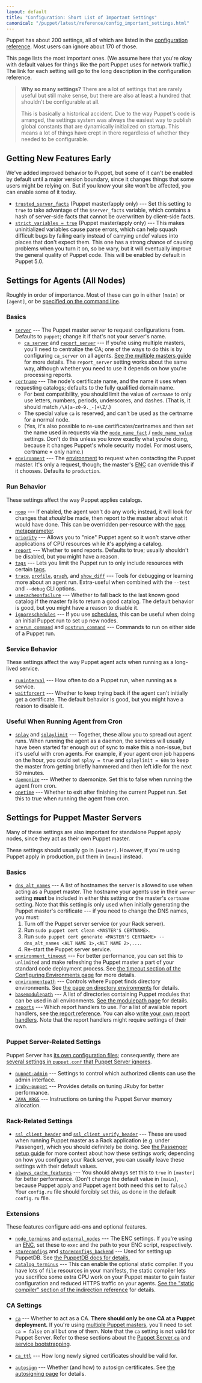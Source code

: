 ```yaml
---
layout: default
title: "Configuration: Short List of Important Settings"
canonical: "/puppet/latest/reference/config_important_settings.html"
---
```


[cli_settings]: ./config_about_settings.html#settings-can-be-set-on-the-command-line
[trusted_and_facts]: ./lang_facts_and_builtin_vars.html
[config_reference]: /references/4.2.latest/configuration.html
[environments]: ./environments.html
[future]: ./experiments_future.html
[multi_master]: /guides/scaling_multiple_masters.html
[enc]: /guides/external_nodes.html
[meta_noop]: /references/4.2.latest/metaparameter.html#noop
[meta_schedule]: /references/4.2.latest/metaparameter.html#schedule
[lang_tags]: ./lang_tags.html
[modulepath_dir]: ./dirs_modulepath.html
[manifest_dir]: ./dirs_manifest.html
[report_reference]: /references/4.2.latest/report.html
[write_reports]: /guides/reporting.html#writing-custom-reports
[passenger_headers]: /guides/passenger.html#notes-on-ssl-verification
[puppetdb_install]: /puppetdb/latest/connect_puppet_master.html
[static_compiler]: /references/4.2.latest/indirection.html#staticcompiler-terminus
[ssl_autosign]: ./ssl_autosign.html
[structured_facts]: ./lang_facts_and_builtin_vars.html#data-types

[trusted_node_data]: /references/4.2.latest/configuration.html#trustednodedata
[immutable_node_data]: /references/4.2.latest/configuration.html#immutablenodedata
[strict_variables]: /references/4.2.latest/configuration.html#strictvariables
[stringify_facts]: /references/4.2.latest/configuration.html#stringifyfacts
[ordering]: /references/4.2.latest/configuration.html#ordering
[reports]: /references/4.2.latest/configuration.html#reports
[parser]: /references/4.2.latest/configuration.html#parser
[server]: /references/4.2.latest/configuration.html#server
[ca_server]: /references/4.2.latest/configuration.html#caserver
[report_server]: /references/4.2.latest/configuration.html#reportserver
[certname]: /references/4.2.latest/configuration.html#certname
[node_name_fact]: /references/4.2.latest/configuration.html#nodenamefact
[node_name_value]: /references/4.2.latest/configuration.html#nodenamevalue
[environment]: /references/4.2.latest/configuration.html#environment
[noop]: /references/4.2.latest/configuration.html#noop
[priority]: /references/4.2.latest/configuration.html#priority
[report]: /references/4.2.latest/configuration.html#report
[tags]: /references/4.2.latest/configuration.html#tags
[trace]: /references/4.2.latest/configuration.html#trace
[profile]: /references/4.2.latest/configuration.html#profile
[graph]: /references/4.2.latest/configuration.html#graph
[show_diff]: /references/4.2.latest/configuration.html#showdiff
[usecacheonfailure]: /references/4.2.latest/configuration.html#usecacheonfailure
[ignoreschedules]: /references/4.2.latest/configuration.html#ignoreschedules
[prerun_command]: /references/4.2.latest/configuration.html#preruncommand
[postrun_command]: /references/4.2.latest/configuration.html#postruncommand
[pluginsync]: /references/4.2.latest/configuration.html#pluginsync
[runinterval]: /references/4.2.latest/configuration.html#runinterval
[waitforcert]: /references/4.2.latest/configuration.html#waitforcert
[splay]: /references/4.2.latest/configuration.html#splay
[splaylimit]: /references/4.2.latest/configuration.html#splaylimit
[daemonize]: /references/4.2.latest/configuration.html#daemonize
[onetime]: /references/4.2.latest/configuration.html#onetime
[dns_alt_names]: /references/4.2.latest/configuration.html#dnsaltnames
[basemodulepath]: /references/4.2.latest/configuration.html#basemodulepath
[modulepath]: /references/4.2.latest/configuration.html#modulepath
[manifest]: /references/4.2.latest/configuration.html#manifest
[ssl_client_header]: /references/4.2.latest/configuration.html#sslclientheader
[ssl_client_verify_header]: /references/4.2.latest/configuration.html#sslclientverifyheader
[node_terminus]: /references/4.2.latest/configuration.html#nodeterminus
[external_nodes]: /references/4.2.latest/configuration.html#externalnodes
[storeconfigs]: /references/4.2.latest/configuration.html#storeconfigs
[storeconfigs_backend]: /references/4.2.latest/configuration.html#storeconfigsbackend
[catalog_terminus]: /references/4.2.latest/configuration.html#catalogterminus
[config_version]: /references/4.2.latest/configuration.html#configversion
[ca]: /references/4.2.latest/configuration.html#ca
[ca_ttl]: /references/4.2.latest/configuration.html#cattl
[autosign]: /references/4.2.latest/configuration.html#autosign
[environmentpath]: /references/4.2.latest/configuration.html#environmentpath
[environment.conf]: ./config_file_environment.html
[alwayscachefeatures]: /references/4.2.latest/configuration.html#alwayscachefeatures
[environment_timeout]: /references/4.2.latest/configuration.html#environmenttimeout
[configuring_timeout]: ./environments_configuring.html#environmenttimeout
[puppetserver_config_files]: /puppetserver/2.1/configuration.html
[settings_diffs]: /puppetserver/2.1/puppet_conf_setting_diffs.html
[puppet_admin]: /puppetserver/2.1/configuration.html#puppetserverconf
[jruby_puppet]: /puppetserver/2.1/tuning_guide.html#puppet-server-and-jruby
[jvm_heap_config]: /puppetserver/2.1/install_from_packages.html#memory-allocation
[puppetserver_ca]: /puppetserver/2.1/puppet_conf_setting_diffs.html#cahttpsdocspuppetlabscomreferenceslatestconfigurationhtmlca
[service_bootstrap]: /puppetserver/2.1/configuration.html#service-bootstrapping
[trusted_server_facts]: /lang_facts_and_builtin_vars.html#serverfacts-variable


Puppet has about 200 settings, all of which are listed in the [configuration reference][config_reference]. Most users can ignore about 170 of those.

This page lists the most important ones. (We assume here that you're okay with default values for things like the port Puppet uses for network traffic.) The link for each setting will go to the long description in the configuration reference.

> **Why so many settings?** There are a lot of settings that are rarely useful but still make sense, but there are also at least a hundred that shouldn't be configurable at all.
>
> This is basically a historical accident. Due to the way Puppet's code is arranged, the settings system was always the easiest way to publish global constants that are dynamically initialized on startup. This means a lot of things have crept in there regardless of whether they needed to be configurable.

Getting New Features Early
-----

We've added improved behavior to Puppet, but some of it can't be enabled by default until a major version boundary, since it changes things that some users might be relying on. But if you know your site won't be affected, you can enable some of it today.

* [`trusted_server_facts`][trusted_server_facts] (Puppet master/apply only) --- Set this setting to `true` to take advantage of the `$server_facts` variable, which contains a hash of server-side facts that cannot be overwritten by client-side facts.
* [`strict_variables = true`][strict_variables] (Puppet master/apply only) --- This makes uninitialized variables cause parse errors, which can help squash difficult bugs by failing early instead of carrying undef values into places that don't expect them. This one has a strong chance of causing problems when you turn it on, so be wary, but it will eventually improve the general quality of Puppet code. This will be enabled by default in Puppet 5.0.

Settings for Agents (All Nodes)
-----

Roughly in order of importance. Most of these can go in either `[main]` or `[agent]`, or be [specified on the command line][cli_settings].

### Basics

* [`server`][server] --- The Puppet master server to request configurations from. Defaults to `puppet`; change it if that's not your server's name.
    * [`ca_server`][ca_server] and [`report_server`][report_server] --- If you're using multiple masters, you'll need to centralize the CA; one of the ways to do this is by configuring `ca_server` on all agents. [See the multiple masters guide][multi_master] for more details. The `report_server` setting works about the same way, although whether you need to use it depends on how you're processing reports.
* [`certname`][certname] --- The node's certificate name, and the name it uses when requesting catalogs; defaults to the fully qualified domain name.
    * For best compatibility, you should limit the value of `certname` to only use letters, numbers, periods, underscores, and dashes. (That is, it should match `/\A[a-z0-9._-]+\Z/`.)
    * The special value `ca` is reserved, and can't be used as the certname for a normal node.
    * (Yes, it's also possible to re-use certificates/certnames and then set the name used in requests via the [`node_name_fact`][node_name_fact] / [`node_name_value`][node_name_value] settings. Don't do this unless you know exactly what you're doing, because it changes Puppet's whole security model. For most users, certname = only name.)
* [`environment`][environment] --- The [environment][environments] to request when contacting the Puppet master. It's only a request, though; the master's [ENC][] can override this if it chooses. Defaults to `production`.

### Run Behavior

These settings affect the way Puppet applies catalogs.

* [`noop`][noop] --- If enabled, the agent won't do any work; instead, it will look for changes that _should_ be made, then report to the master about what it would have done. This can be overridden per-resource with the [`noop` metaparameter][meta_noop].
* [`priority`][priority] --- Allows you to "nice" Puppet agent so it won't starve other applications of CPU resources while it's applying a catalog.
* [`report`][report] --- Whether to send reports. Defaults to true; usually shouldn't be disabled, but you might have a reason.
* [`tags`][tags] --- Lets you limit the Puppet run to only include resources with certain [tags][lang_tags].
* [`trace`][trace], [`profile`][profile],  [`graph`][graph], and [`show_diff`][show_diff] --- Tools for debugging or learning more about an agent run. Extra-useful when combined with the `--test` and `--debug` CLI options.
* [`usecacheonfailure`][usecacheonfailure] --- Whether to fall back to the last known good catalog if the master fails to return a good catalog. The default behavior is good, but you might have a reason to disable it.
* [`ignoreschedules`][ignoreschedules] --- If you use [schedules][meta_schedule], this can be useful when doing an initial Puppet run to set up new nodes.
* [`prerun_command`][prerun_command] and [`postrun_command`][postrun_command] --- Commands to run on either side of a Puppet run.

### Service Behavior

These settings affect the way Puppet agent acts when running as a long-lived service.

* [`runinterval`][runinterval] --- How often to do a Puppet run, when running as a service.
* [`waitforcert`][waitforcert] --- Whether to keep trying back if the agent can't initially get a certificate. The default behavior is good, but you might have a reason to disable it.

### Useful When Running Agent from Cron

* [`splay`][splay] and [`splaylimit`][splaylimit] --- Together, these allow you to spread out agent runs. When running the agent as a daemon, the services will usually have been started far enough out of sync to make this a non-issue, but it's useful with cron agents. For example, if your agent cron job happens on the hour, you could set `splay = true` and `splaylimit = 60m` to keep the master from getting briefly hammered and then left idle for the next 50 minutes.
* [`daemonize`][daemonize] --- Whether to daemonize. Set this to false when running the agent from cron.
* [`onetime`][onetime] --- Whether to exit after finishing the current Puppet run. Set this to true when running the agent from cron.

Settings for Puppet Master Servers
-----

Many of these settings are also important for standalone Puppet apply nodes, since they act as their own Puppet master.

These settings should usually go in `[master]`. However, if you're using Puppet apply in production, put them in `[main]` instead.

### Basics

* [`dns_alt_names`][dns_alt_names] --- A list of hostnames the server is allowed to use when acting as a Puppet master. The hostname your agents use in their `server` setting **must** be included in either this setting or the master's `certname` setting. Note that this setting is only used when initially generating the Puppet master's certificate --- if you need to change the DNS names, you must:
    1. Turn off the Puppet server service (or your Rack server).
    2. Run `sudo puppet cert clean <MASTER'S CERTNAME>`.
    3. Run `sudo puppet cert generate <MASTER'S CERTNAME> --dns_alt_names <ALT NAME 1>,<ALT NAME 2>,...`.
    4. Re-start the Puppet server service.
* [`environment_timeout`][environment_timeout] --- For better performance, you can set this to `unlimited` and make refreshing the Puppet master a part of your standard code deployment process. See [the timeout section of the Configuring Environments page][configuring_timeout] for more details.
* [`environmentpath`][environmentpath] --- Controls where Puppet finds directory environments. See [the page on directory environments][environments] for details.
* [`basemodulepath`][basemodulepath] --- A list of directories containing Puppet modules that can be used in all environments. [See the modulepath page][modulepath_dir] for details.
* [`reports`][reports] --- Which report handlers to use. For a list of available report handlers, see [the report reference][report_reference]. You can also [write your own report handlers][write_reports]. Note that the report handlers might require settings of their own.

### Puppet Server-Related Settings

Puppet Server has [its own configuration files][puppetserver_config_files]; consequently, there are [several settings in `puppet.conf` that Puppet Server ignores][settings_diffs].

* [`puppet-admin`][puppet_admin] --- Settings to control which authorized clients can use the admin interface.
* [`jruby-puppet`][jruby_puppet] --- Provides details on tuning JRuby for better performance.
* [`JAVA_ARGS`][jvm_heap_config] --- Instructions on tuning the Puppet Server memory allocation.

### Rack-Related Settings

* [`ssl_client_header`][ssl_client_header] and [`ssl_client_verify_header`][ssl_client_verify_header] --- These are used when running Puppet master as a Rack application (e.g. under Passenger), which you should definitely be doing. See [the Passenger setup guide][passenger_headers] for more context about how these settings work; depending on how you configure your Rack server, you can usually leave these settings with their default values.
* [`always_cache_features`][alwayscachefeatures] --- You should always set this to `true` in `[master]` for better performance. (Don't change the default value in `[main]`, because Puppet apply and Puppet agent both need this set to `false`.) Your `config.ru` file should forcibly set this, as done in the default `config.ru` file.

### Extensions

These features configure add-ons and optional features.

* [`node_terminus`][node_terminus] and [`external_nodes`][external_nodes] --- The ENC settings. If you're using an [ENC][], set these to `exec` and the path to your ENC script, respectively.
* [`storeconfigs`][storeconfigs] and [`storeconfigs_backend`][storeconfigs_backend] --- Used for setting up PuppetDB. See [the PuppetDB docs for details.][puppetdb_install]
* [`catalog_terminus`][catalog_terminus] --- This can enable the optional static compiler. If you have lots of `file` resources in your manifests, the static compiler lets you sacrifice some extra CPU work on your Puppet master to gain faster configuration and reduced HTTPS traffic on your agents. [See the "static compiler" section of the indirection reference][static_compiler] for details.

### CA Settings

* [`ca`][ca] --- Whether to act as a CA. **There should only be one CA at a Puppet deployment.** If you're using [multiple Puppet masters][multi_master], you'll need to set `ca = false` on all but one of them.
   Note that the `ca` setting is not valid for Puppet Server. Refer to these sections about the [Puppet Server `ca`][puppetserver_ca] and [service bootstrapping][service_bootstrap].

* [`ca_ttl`][ca_ttl] --- How long newly signed certificates should be valid for.
* [`autosign`][autosign] --- Whether (and how) to autosign certificates. See [the autosigning page][ssl_autosign] for details.

